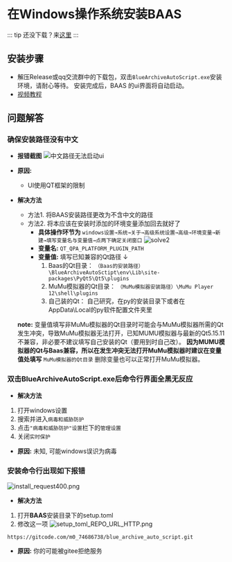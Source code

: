 # 在Windows操作系统安装BAAS
::: tip
还没下载？来[这里](../downloads)
:::

## 安装步骤
- 解压Release或qq交流群中的下载包，双击`BlueArchiveAutoScript.exe`安装环境，请耐心等待。
安装完成后，BAAS 的ui界面将自动启动。
- [视频教程](https://www.bilibili.com/video/BV19y421e7XF/?spm_id_from=333.337.search-card.all.click)

## 问题解答
### 确保安装路径没有中文
- **报错截图** 
![中文路径无法启动ui](/assets/install/problem_fail_to_start_ui_for_path_with_chinese.png)

- **原因:** 
  - UI使用QT框架的限制
- **解决方法**
  - 方法1. 将BAAS安装路径更改为不含中文的路径
  - 方法2. 将本应该在安装时添加的环境变量添加回去就好了
     - **具体操作环节为** `windows设置→系统→关于→高级系统设置→高级→环境变量→新建→填写变量名与变量值→点两下确定关闭窗口`
     ![solve2](/assets/install/add_QT_plugins_into_PATH.png)
     - **变量名:** `QT_QPA_PLATFORM_PLUGIN_PATH`
     - **变量值:** 填写已知兼容的Qt路径 ↓
        1. Baas的Qt目录： `（Baas的安装路径）\BlueArchiveAutoSctipt\env\Lib\site-packages\PyQt5\Qt5\plugins`
        2. MuMu模拟器的Qt目录： `（MuMu模拟器安装路径）\MuMu Player 12\shell\plugins`
        3. 自己装的Qt： 自己研究，在py的安装目录下或者在AppData\Local的py软件配置文件夹里

  **note:** 变量值填写非MuMu模拟器的Qt目录时可能会与MuMu模拟器所需的Qt发生冲突，导致MuMu模拟器无法打开，已知MUMU模拟器与最新的Qt5.15.11不兼容，非必要不建议填写自己安装的Qt（要用到时自己改）。
  **因为MUMU模拟器的Qt与Baas兼容，所以在发生冲突无法打开MuMu模拟器时建议在变量值处填写** `MuMu模拟器的Qt目录` 删除变量也可以正常打开MuMu模拟器。

### 双击BlueArchiveAutoScript.exe后命令行界面全黑无反应
- **解决方法** 
1. 打开windows设置
2. 搜索并进入```病毒和威胁防护```
3. 点击```"病毒和威胁防护"设置```栏下的```管理设置```
4. 关闭```实时保护```

- **原因:** 未知, 可能windows误识为病毒


### 安装命令行出现如下报错

![install_request400.png](/assets/install/install_request400.png)

- **解决方法** 
1. 打开**BAAS**安装目录下的setup.toml
2. 修改这一项
![setup_toml_REPO_URL_HTTP.png](/assets/install/setup_toml_REPO_URL_HTTP.png)
```shell
https://gitcode.com/m0_74686738/blue_archive_auto_script.git
```

- **原因:** 你的可能被gitee拒绝服务
